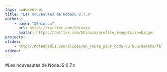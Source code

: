 ```yaml
---
tags: nodemeetup1
title: "Les nouveautés de NodeJS 0.7.x"
authors:
    - name: "@Shinuza"
      url: https://twitter.com/Shinuza
      avatar: https://twitter.com/Shinuza/profile_image?size=bigger
projects:
slides:
    - http://noledgedis.com/slides/en_route_pour_node-v0.8.0/assets/fallback/index.html
videos:
---
```

#Les nouveautés de NodeJS 0.7.x

